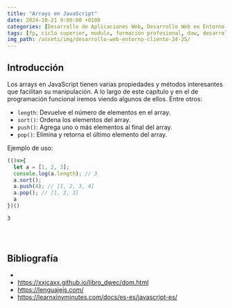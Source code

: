 ```yaml
---
title: "Arrays en JavaScript"
date: 2024-10-21 9:00:00 +0100
categories: [Desarrollo de Aplicaciones Web, Desarrollo Web en Entorno Cliente]
tags: [fp, ciclo superior, modulo, formación profesional, daw, desarrollo de aplicaciones web, desarrollo web en entorno cliente, dwec]
img_path: /assets/img/desarrollo-web-entorno-cliente-24-25/
---
```


## Introducción

Los arrays en JavaScript tienen varias propiedades y métodos interesantes que facilitan su manipulación. A lo largo de este capítulo y en el de programación funcional iremos viendo algunos de ellos. Entre otros:

- `length`: Devuelve el número de elementos en el array.
- `sort()`: Ordena los elementos del array.
- `push()`: Agrega uno o más elementos al final del array.
- `pop()`: Elimina y retorna el último elemento del array.

Ejemplo de uso:

```javascript
(()=>{
  let a = [1, 2, 3];
  console.log(a.length); // 3
  a.sort();
  a.push(4); // [1, 2, 3, 4]
  a.pop(); // [1, 2, 3]
  a
})()
```

```plaintext
3
```

## 


```javascript
```

```plaintext
```

## Bibliografía

- 
- <https://xxjcaxx.github.io/libro_dwec/dom.html>
- <https://lenguajejs.com/>
- <https://learnxinyminutes.com/docs/es-es/javascript-es/>
